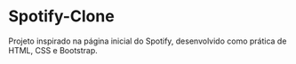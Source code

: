 # Spotify-Clone
Projeto inspirado na página inicial do Spotify, desenvolvido como prática de HTML, CSS e Bootstrap.
